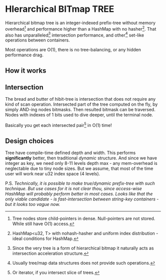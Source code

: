 # **HI**erarchical **BIT**map **TREE**

Hierarchical bitmap tree is an integer-indexed prefix-tree without
memory overhead[^mem_overhead] and performance higher than a HashMap with no 
hasher[^hashmap_perf]. That also has unparalleled[^unparalleled_intersection] 
intersection performance, and other[^unique_ops] set-like operations between containers.

Most operations are O(1), there is no tree-balancing, or any hidden performance drag.

[^mem_overhead]: Tree nodes store child-pointers in dense. Null-pointers are not stored.
While still have O(1) access.

[^hashmap_perf]: HashMap<u32, T> with nohash-hasher and uniform index distribution -
ideal conditions for HashMap.

[^unparalleled_intersection]: Since the very tree is a form of hierarchical bitmap 
it naturally acts as intersection acceleration structure.

[^unique_ops]: Usually tree/map data structures does not provide such operations.

## How it works

## Intersection

The bread and butter of hibit-tree is intersection that does not require any kind of
scan operation. Intersected part of the tree computed on the fly, by simply AND-ing
nodes bitmasks. Then resulted bitmask can be traversed. Nodes with indexes of 1 bits used to dive deeper, until the terminal node.

Basically you get each intersected pair[^intersected] in O(1) time!

[^intersected]: Or iterator, if you intersect slice of trees.

## Design choices

Tree have compile-time defined depth and width. This performs **significantly**
better, then traditional *dynamic* structure. And since we have integer as key,
we need only 8-11 levels depth max - any mem-overhead is neglectable due to tiny node sizes. But we assume, that most of the time user will work near u32 index space (4 levels).

P.S. *Technically, it is possible to make true/dynamic prefix-tree with such technique. But use cases for it is not clear thou, since access-wise HashMap will probably perform better
in most cases. Looks like that the only viable candidate - is fast-intersection between string-key containers - but it looks too vague now.*